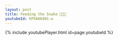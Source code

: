 ```yaml
---
layout: post
title: Feeding the Snake 🐍🐍🐍
youtubeId: KPX886901-o
---
```


{% include youtubePlayer.html id=page.youtubeId %}


